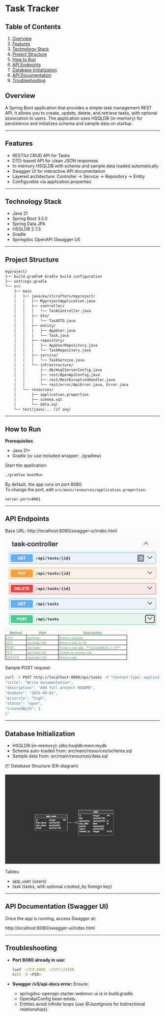 # Task Tracker

## Table of Contents
1. [Overview](#overview)
2. [Features](#features)
3. [Technology Stack](#technology-stack)
4. [Project Structure](#project-structure)
5. [How to Run](#how-to-run)
6. [API Endpoints](#api-endpoints)
7. [Database Initialization](#database-initialization)
8. [API Documentation](#api-documentation-swagger-ui)
9. [Troubleshooting](#troubleshooting)

## Overview
A Spring Boot application that provides a simple task management REST API. 
It allows you to create, update, delete, and retrieve tasks, with optional association to users. 
The application uses HSQLDB (in-memory) for persistence and initializes schema and sample data on startup.

-----------------------------------------------------------------

## Features
- RESTful CRUD API for Tasks
- DTO-based API for clean JSON responses
- In-memory HSQLDB with schema and sample data loaded automatically
- Swagger UI for interactive API documentation
- Layered architecture: Controller → Service → Repository → Entity
- Configurable via application.properties

-----------------------------------------------------------------

## Technology Stack
- Java 21
- Spring Boot 3.5.0
- Spring Data JPA
- HSQLDB 2.7.3
- Gradle
- Springdoc OpenAPI (Swagger UI)

-----------------------------------------------------------------

## Project Structure
```
myproject/
├── build.gradle# Gradle build configuration
├── settings.gradle
└── src
    ├── main
    │   ├── java/eu/itcrafters/myproject/
    │   │   ├── MyprojectApplication.java
    │   │   ├── controller/
    │   │   │   └── TaskController.java
    │   │   ├── dto/
    │   │   │   └── TaskDTO.java
    │   │   ├── entity/
    │   │   │   ├── AppUser.java
    │   │   │   └── Task.java
    │   │   ├── repository/
    │   │   │   ├── AppUserRepository.java
    │   │   │   └── TaskRepository.java
    │   │   ├── service/
    │   │   │   └── TaskService.java
    │   │   └── infrastructure/
    │   │       ├── db/HsqlServerConfig.java
    │   │       ├── rest/OpenApiConfig.java
    │   │       ├── rest/RestExceptionHandler.java
    │   │       └── rest/error/ApiError.java, Error.java
    │   └── resources/
    │       ├── application.properties
    │       ├── schema.sql
    │       └── data.sql
    └── test/java/... (if any)
```

-----------------------------------------------------------------

## How to Run

**Prerequisites**
- Java 21+
- Gradle (or use included wrapper: ./gradlew)

Start the application:
```bash
./gradlew bootRun
```

By default, the app runs on port 8080.  
To change the port, edit `src/main/resources/application.properties`:

```properties
server.port=8081
```

-----------------------------------------------------------------

## API Endpoints

Base URL: http://localhost:8080/swagger-ui/index.html

![img_7.png](docs/img_7.png)
![img_9.png](docs/img_9.png)

Sample POST request:
```bash
curl -X POST http://localhost:8080/api/tasks -H "Content-Type: application/json" -d '{
"title": "Write documentation",
"description": "Add full project README",
"dueDate": "2025-09-01",
"priority": "high",
"status": "open",
"createdById": 1
}'
```

-----------------------------------------------------------------

## Database Initialization
- HSQLDB (in-memory): jdbc:hsqldb:mem:mydb
- Schema auto-loaded from: src/main/resources/schema.sql
- Sample data from: src/main/resources/data.sql

📦 Database Structure (ER-diagram)

![img_1.png](docs/img_1.png)

Tables:
- app_user (users)
- task (tasks, with optional created_by foreign key)

-----------------------------------------------------------------

## API Documentation (Swagger UI)
Once the app is running, access Swagger at:

http://localhost:8080/swagger-ui/index.html

-----------------------------------------------------------------

## Troubleshooting
- **Port 8080 already in use:**
  ```bash
  lsof -iTCP:8080 -sTCP:LISTEN
  kill -9 <PID>
  ```

- **Swagger /v3/api-docs error:**
  Ensure:
  - springdoc-openapi-starter-webmvc-ui is in build.gradle.
  - OpenApiConfig bean exists.
  - Entities avoid infinite loops (use @JsonIgnore for bidirectional relationships).
